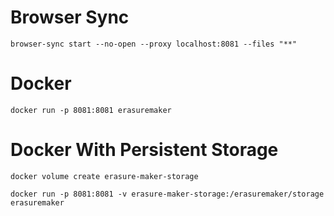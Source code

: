 # Browser Sync

`browser-sync start --no-open --proxy localhost:8081 --files "**"`

# Docker

`docker run -p 8081:8081 erasuremaker`

# Docker With Persistent Storage

`docker volume create erasure-maker-storage`

`docker run -p 8081:8081 -v erasure-maker-storage:/erasuremaker/storage erasuremaker`
